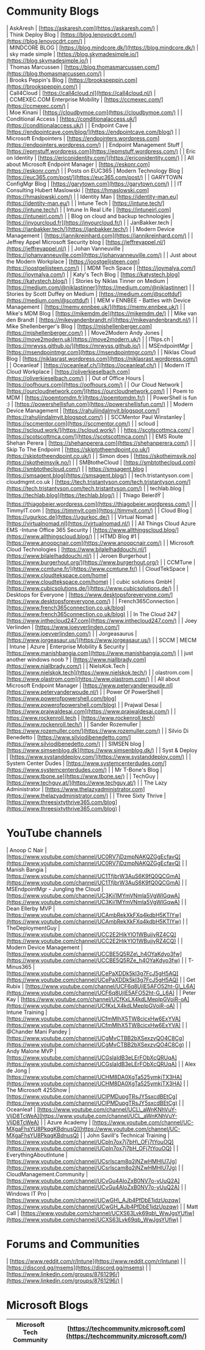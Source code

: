 # Community Blogs

| AskAresh | [https://askaresh.com](https://askaresh.com/) |\
| Think Deploy Blog | [https://blog.lenovocdrt.com/](https://blog.lenovocdrt.com/) |\
| MINDCORE BLOG | [https://blog.mindcore.dk/](https://blog.mindcore.dk/) |\
| sky made simple | [https://blog.skymadesimple.io/](https://blog.skymadesimple.io/) |\
| Thomas Marcussen | [https://blog.thomasmarcussen.com/](https://blog.thomasmarcussen.com/) |\
| Brooks Peppin's Blog | [https://brookspeppin.com](https://brookspeppin.com/) |\
| Call4Cloud | [https://call4cloud.nl](https://call4cloud.nl/) |\
| CCMEXEC.COM Enterprise Mobility | [https://ccmexec.com/](https://ccmexec.com/) |\
| Moe Kinani | [https://cloudbymoe.com](https://cloudbymoe.com/) |
| Conditional Access | [https://conditionalaccess.uk/](https://conditionalaccess.uk/) |
| Endpoint Cave | [https://endpointcave.com/blog/](https://endpointcave.com/blog/) |
| Microsoft Endpointers | [https://endpointers.wordpress.com](https://endpointers.wordpress.com/) |
| Endpoint Management Stuff | [https://epmstuff.wordpress.com](https://epmstuff.wordpress.com/) |
| Eric on Identity | [https://ericonidentity.com/](https://ericonidentity.com/) |
| All about Microsoft Endpoint Manager | [https://eskonr.com](https://eskonr.com/) |
| Posts on EUC365 | Modern Technology Blog | [https://euc365.com/post/](https://euc365.com/post/) |
| GARYTOWN ConfigMgr Blog | [https://garytown.com](https://garytown.com/) |
| IT Consulting Hubert Maslowski | [https://hmaslowski.com](https://hmaslowski.com/) |
| Identity Man | [https://identity-man.eu](https://identity-man.eu/) |
| Intune Tech | [https://intune.tech/](https://intune.tech/) |
| Intune In Real Life | [https://intuneirl.com](https://intuneirl.com/) |
| Blog on cloud and backup technologies | [https://inyourcloud.fr](https://inyourcloud.fr/) |
| JanBakker.tech | [https://janbakker.tech/](https://janbakker.tech/) |
| Modern Device Management | [https://jannikreinhard.com](https://jannikreinhard.com/) |
| Jeffrey Appel Microsoft Security blog | [https://jeffreyappel.nl/](https://jeffreyappel.nl/) |
| Johan Vanneuville | [https://johanvanneuville.com](https://johanvanneuville.com/) |
| Just about the Modern Workplace | [https://joostgelijsteen.com](https://joostgelijsteen.com/) |
| MDM Tech Space | [https://joymalya.com/](https://joymalya.com/) |
| Katy's Tech Blog | [https://katystech.blog](https://katystech.blog/) |
| Stories by Niklas Tinner on Medium | [https://medium.com/@niklastinner](https://medium.com/@niklastinner) |
| Stories by Scott Duffey on Medium | [https://medium.com/@scottduf](https://medium.com/@scottduf) |
| MEM v ENNBEE - Battles with Device Management | [https://memv.ennbee.uk/](https://memv.ennbee.uk/) |
| Mike's MDM Blog | [https://mikemdm.de](https://mikemdm.de/) |
| Mike van den Brandt | [https://mikevandenbrandt.nl](https://mikevandenbrandt.nl/) |
| Mike Shellenberger's Blog | [https://mjshellenberger.com](https://mjshellenberger.com/) |
| Move2Modern Andy Jones | [https://move2modern.uk](https://move2modern.uk/) |
| ITtips.ch | [https://mrwyss.github.io/](https://mrwyss.github.io/) |
| MSEndpointMgr | [https://msendpointmgr.com](https://msendpointmgr.com/) |
| Niklas Cloud Blog | [https://niklasrast.wordpress.com](https://niklasrast.wordpress.com/) |
| Oceanleaf | [https://oceanleaf.ch/](https://oceanleaf.ch/) |
| Modern IT Cloud Workplace | [https://oliverkieselbach.com](https://oliverkieselbach.com/) |
| Out of Office Hours | [https://oofhours.com](https://oofhours.com/) |
| Our Cloud Network | [https://ourcloudnetwork.com/](https://ourcloudnetwork.com/) |
| Poem to MDM | [https://poemtomdm.fr](https://poemtomdm.fr/) |
| PowerShell is fun :) | [https://powershellisfun.com](https://powershellisfun.com/) |
| Modern Device Management | [https://rahuljindalmyit.blogspot.com/](https://rahuljindalmyit.blogspot.com/) |
| SCCMentor Paul Winstanley | [https://sccmentor.com](https://sccmentor.com/) |
| scloud | [https://scloud.work/](https://scloud.work/) |
| https://scotscottmca.com/ | [https://scotscottmca.com/](https://scotscottmca.com/) |
| EMS Route Shehan Perera | [https://shehanperera.com](https://shehanperera.com/) |
| Skip To The Endpoint | [https://skiptotheendpoint.co.uk/](https://skiptotheendpoint.co.uk/) |
| Simon does | [https://skotheimsvik.no](https://skotheimsvik.no/) |
| SMBtotheCloud | [https://smbtothecloud.com](https://smbtothecloud.com/) |
| https://smsagent.blog | [https://smsagent.blog](https://smsagent.blog/) |
| tech.tristantyson.com | cloudmgmt.co.uk | [https://tech.tristantyson.com/tech.tristantyson.com/](https://tech.tristantyson.com/tech.tristantyson.com/) |
| techlab.blog | [https://techlab.blog](https://techlab.blog/) |
| Thiago BeierðŸ | [https://thiagobeier.wordpress.com](https://thiagobeier.wordpress.com/) |
| TimmyIT.com | [https://timmyit.com](https://timmyit.com/) |
| Cloud Blog | [https://ugurkoc.de](https://ugurkoc.de/) |
| Virtual Nomad | [https://virtualnomad.nl](https://virtualnomad.nl/) |
| All Things Cloud Azure EMS -Intune Office 365 Security | [https://www.allthingscloud.blog/](https://www.allthingscloud.blog/) |
| HTMD Blog #1 | [https://www.anoopcnair.com](https://www.anoopcnair.com/) |
| Microsoft Cloud Technologies | [https://www.bilalelhaddouchi.nl/](https://www.bilalelhaddouchi.nl/) |
| Jeroen Burgerhout | [https://www.burgerhout.org/](https://www.burgerhout.org/) |
| CCMTune | [https://www.ccmtune.fr/](https://www.ccmtune.fr/) |
| CloudTekSpace | [https://www.cloudtekspace.com/home](https://www.cloudtekspace.com/home) |
| cubic solutions GmbH | [https://www.cubicsolutions.de/](https://www.cubicsolutions.de/) |
| Desktops for Everyone | [https://www.desktopsforeveryone.com/](https://www.desktopsforeveryone.com/) |
| French365Connection | [https://www.french365connection.co.uk/blog](https://www.french365connection.co.uk/blog) |
| In The Cloud 247 | [https://www.inthecloud247.com](https://www.inthecloud247.com/) |
| Joey Verlinden | [https://www.joeyverlinden.com/](https://www.joeyverlinden.com/) |
| Jorgeasaurus | [https://www.jorgeasaur.us/](https://www.jorgeasaur.us/) |
| SCCM | MECM | Intune | Azure | Enterprise Mobility & Security | [https://www.manishbangia.com](https://www.manishbangia.com/) |
| just another windows noob ? | [https://www.niallbrady.com](https://www.niallbrady.com/) |
| NielsKok.Tech | [https://www.nielskok.tech](https://www.nielskok.tech/) |
| olastrom.com | [https://www.olastrom.com](https://www.olastrom.com/) |
| All about Microsoft Endpoint Manager | [https://www.petervanderwoude.nl](https://www.petervanderwoude.nl/) |
| Power Of PowerShell | [https://www.powerofpowershell.com/blog](https://www.powerofpowershell.com/blog) |
| Prajwal Desai | [https://www.prajwaldesai.com](https://www.prajwaldesai.com/) |
| https://www.rockenroll.tech | [https://www.rockenroll.tech](https://www.rockenroll.tech/) |
| Sander Rozemuller | [https://www.rozemuller.com/](https://www.rozemuller.com/) |
| Silvio Di Benedetto | [https://www.silviodibenedetto.com/](https://www.silviodibenedetto.com/) |
| SIMSEN blog | [https://www.simsenblog.dk](https://www.simsenblog.dk/) |
| Syst & Deploy | [https://www.systanddeploy.com/](https://www.systanddeploy.com/) |
| System Center Dudes | [https://www.systemcenterdudes.com/](https://www.systemcenterdudes.com/) |
| Mr T-Bone's Blog | [https://www.tbone.se](https://www.tbone.se/) |
| TechGuy | [https://www.techguy.at/](https://www.techguy.at/) |
| The Lazy Administrator | [https://www.thelazyadministrator.com](https://www.thelazyadministrator.com/) |
| Three Sixty Thrive | [https://www.threesixtythrive365.com/blog](https://www.threesixtythrive365.com/blog) |

# YouTube channels

| Anoop C Nair | [https://www.youtube.com/channel/UC0RV7jDzmpNAKQZGgEcfavQ](https://www.youtube.com/channel/UC0RV7jDzmpNAKQZGgEcfavQ) |
| Manish Bangia | [https://www.youtube.com/channel/UC1TfjbrW3AuS6K9fQ0QCGmA](https://www.youtube.com/channel/UC1TfjbrW3AuS6K9fQ0QCGmA) |
| MSEndpointMgr - Jungling the Cloud | [https://www.youtube.com/channel/UC3Kii1MYmVNmla5VgWIGqwA](https://www.youtube.com/channel/UC3Kii1MYmVNmla5VgWIGqwA) |
| Dean Ellerby MVP | [https://www.youtube.com/channel/UCAmbRekXkFXq4kdbH5KTIYw](https://www.youtube.com/channel/UCAmbRekXkFXq4kdbH5KTIYw) |
| TheDeploymentGuy | [https://www.youtube.com/channel/UCC2E2HikYlO1WBujjyRZ4CQ](https://www.youtube.com/channel/UCC2E2HikYlO1WBujjyRZ4CQ) |
| Modern Device Management | [https://www.youtube.com/channel/UCCBE5Q5RZe\_h4OYaKdyo3fw](https://www.youtube.com/channel/UCCBE5Q5RZe_h4OYaKdyo3fw) |
| T-Minus365 | [https://www.youtube.com/channel/UCePaXDDk5kl3g7FcJ5gH5AQ](https://www.youtube.com/channel/UCePaXDDk5kl3g7FcJ5gH5AQ) |
| Get Rubix | [https://www.youtube.com/channel/UCF6q8UjlE5AFO52ht-G\_L6A](https://www.youtube.com/channel/UCF6q8UjlE5AFO52ht-G_L6A) |
| Peter Kay | [https://www.youtube.com/channel/UCfKxLX4kdLMeplpGVoiR-oA](https://www.youtube.com/channel/UCfKxLX4kdLMeplpGVoiR-oA) |
| Intune Training | [https://www.youtube.com/channel/UCfmMlhX5TW8cicxHw6ExYVA](https://www.youtube.com/channel/UCfmMlhX5TW8cicxHw6ExYVA) |
| @Chander Mani Pandey | [https://www.youtube.com/channel/UCgMvCTBB2bXSexzvQO4C8Cg](https://www.youtube.com/channel/UCgMvCTBB2bXSexzvQO4C8Cg) |
| Andy Malone MVP | [https://www.youtube.com/channel/UCGsIaIdB3eLErFObXcQRUqA](https://www.youtube.com/channel/UCGsIaIdB3eLErFObXcQRUqA) |
| Alex de Jong | [https://www.youtube.com/channel/UCHM8DA0XgTa525ymkjTX3HA](https://www.youtube.com/channel/UCHM8DA0XgTa525ymkjTX3HA) |
| The Microsoft 425Show | [https://www.youtube.com/channel/UCIPMDupgTRsJY5sxcdBEtCg](https://www.youtube.com/channel/UCIPMDupgTRsJY5sxcdBEtCg) |
| Oceanleaf | [https://www.youtube.com/channel/UCL\_aWnKNhVuY-VljD8TcWeA](https://www.youtube.com/channel/UCL_aWnKNhVuY-VljD8TcWeA) |
| Azure Academy | [https://www.youtube.com/channel/UC-MXgaFhsYU8PkqgKBdnusQ](https://www.youtube.com/channel/UC-MXgaFhsYU8PkqgKBdnusQ) |
| John Savill's Technical Training | [https://www.youtube.com/channel/UCpIn7ox7j7bH\_OFj7tYouOQ](https://www.youtube.com/channel/UCpIn7ox7j7bH_OFj7tYouOQ) |
| EverythingAboutIntune | [https://www.youtube.com/channel/UCsrlscam8q2jNZwHMHlU7Jg](https://www.youtube.com/channel/UCsrlscam8q2jNZwHMHlU7Jg) |
| CloudManagement.Community | [https://www.youtube.com/channel/UCvGu4AIoZxB0NV7o-yUuQ2A](https://www.youtube.com/channel/UCvGu4AIoZxB0NV7o-yUuQ2A) |
| Windows IT Pro | [https://www.youtube.com/channel/UCwGH\_AJb4PfDbE1jdzUpzqw](https://www.youtube.com/channel/UCwGH_AJb4PfDbE1jdzUpzqw) |
| Matt Call | [https://www.youtube.com/channel/UCXS63Lvk69qb\_WwJgsYUfiw](https://www.youtube.com/channel/UCXS63Lvk69qb_WwJgsYUfiw) |

# Forums and Communities

| [https://www.reddit.com/r/Intune](https://www.reddit.com/r/Intune) |
| [https://discord.gg/msems](https://discord.gg/msems) |
| [https://www.linkedin.com/groups/8761296/](https://www.linkedin.com/groups/8761296/) |

# Microsoft Blogs

| Microsoft Tech Community | [https://techcommunity.microsoft.com](https://techcommunity.microsoft.com/) |
| --- | --- |